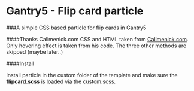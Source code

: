 # Gantry5 - Flip card particle

###A simple CSS based particle for flip cards in Gantry5

####Thanks Callmenick.com
CSS and HTML taken from [Callmenick.com](http://callmenick.com/post/css-transitions-transforms-animations-flipping-card).
Only hovering effect is taken from his code. The three other methods are skipped (maybe later..)

####Install

Install particle in the custom folder of the template and make sure the **flipcard.scss** is loaded via the custom.scss.
